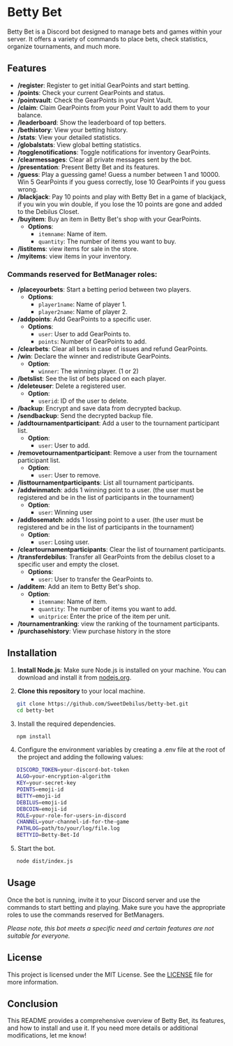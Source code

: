 # Betty Bet

Betty Bet is a Discord bot designed to manage bets and games within your server. It offers a variety of commands to place bets, check statistics, organize tournaments, and much more.

## Features

- **/register**: Register to get initial GearPoints and start betting.
- **/points**: Check your current GearPoints and status.
- **/pointvault**: Check the GearPoints in your Point Vault.
- **/claim**: Claim GearPoints from your Point Vault to add them to your balance.
- **/leaderboard**: Show the leaderboard of top betters.
- **/bethistory**: View your betting history.
- **/stats**: View your detailed statistics.
- **/globalstats**: View global betting statistics.
- **/togglenotifications**: Toggle notifications for inventory GearPoints.
- **/clearmessages**: Clear all private messages sent by the bot.
- **/presentation**: Present Betty Bet and its features.
- **/guess**: Play a guessing game! Guess a number between 1 and 10000. Win 5 GearPoints if you guess correctly, lose 10 GearPoints if you guess wrong.
- **/blackjack**: Pay 10 points and play with Betty Bet in a game of blackjack, if you win you win double, if you lose the 10 points are gone and added to the Debilus Closet.
- **/buyitem**: Buy an item in Betty Bet's shop with your GearPoints.
  - **Options**:
    - `itemname`: Name of item.
    - `quantity`: The number of items you want to buy.
- **/listitems**: view items for sale in the store.
- **/myitems**: view items in your inventory.

### Commands reserved for **BetManager** roles:

- **/placeyourbets**: Start a betting period between two players.
  - **Options**:
    - `player1name`: Name of player 1.
    - `player2name`: Name of player 2.
- **/addpoints**: Add GearPoints to a specific user.
  - **Options**:
    - `user`: User to add GearPoints to.
    - `points`: Number of GearPoints to add.
- **/clearbets**: Clear all bets in case of issues and refund GearPoints.
- **/win**: Declare the winner and redistribute GearPoints.
  - **Option**:
    - `winner`: The winning player. (1 or 2)
- **/betslist**: See the list of bets placed on each player.
- **/deleteuser**: Delete a registered user.
  - **Option**:
    - `userid`: ID of the user to delete.
- **/backup**: Encrypt and save data from decrypted backup.
- **/sendbackup**: Send the decrypted backup file.
- **/addtournamentparticipant**: Add a user to the tournament participant list.
  - **Option**:
    - `user`: User to add.
- **/removetournamentparticipant**: Remove a user from the tournament participant list.
  - **Option**:
    - `user`: User to remove.
- **/listtournamentparticipants**: List all tournament participants.
- **/addwinmatch**: adds 1 winning point to a user. (the user must be registered and be in the list of participants in the tournament)
  - **Option**:
    - `user`: Winning user
- **/addlosematch**: adds 1 lossing point to a user. (the user must be registered and be in the list of participants in the tournament)
  - **Option**:
    - `user`: Losing user.
- **/cleartournamentparticipants**: Clear the list of tournament participants.
- **/transferdebilus**: Transfer all GearPoints from the debilus closet to a specific user and empty the closet.
  - **Options**:
    - `user`: User to transfer the GearPoints to.
- **/additem**: Add an item to Betty Bet's shop.
  - **Option**:
    - `itemname`: Name of item.
    - `quantity`: The number of items you want to add.
    - `unitprice`: Enter the price of the item per unit.
- **/tournamentranking**: view the ranking of the tournament participants.
- **/purchasehistory**: View purchase history in the store
      
## Installation

1. **Install Node.js**:
   Make sure Node.js is installed on your machine. You can download and install it from [nodejs.org](https://nodejs.org/).

2. **Clone this repository** to your local machine.
```sh
   git clone https://github.com/SweetDebilus/betty-bet.git
   cd betty-bet
```
3. Install the required dependencies.
```sh
   npm install
```
4. Configure the environment variables by creating a .env file at the root of the project and adding the following values:
```sh
   DISCORD_TOKEN=your-discord-bot-token
   ALGO=your-encryption-algorithm
   KEY=your-secret-key
   POINTS=emoji-id
   BETTY=emoji-id
   DEBILUS=emoji-id
   DEBCOIN=emoji-id
   ROLE=your-role-for-users-in-discord
   CHANNEL=your-channel-id-for-the-game
   PATHLOG=path/to/your/log/file.log
   BETTYID=Betty-Bet-Id
```
5. Start the bot.
```sh
   node dist/index.js
```

## Usage

Once the bot is running, invite it to your Discord server and use the commands to start betting and playing. Make sure you have the appropriate roles to use the commands reserved for BetManagers.

*Please note, this bot meets a specific need and certain features are not suitable for everyone.*

## License

This project is licensed under the MIT License. See the [LICENSE](LICENSE) file for more information.

## Conclusion

This README provides a comprehensive overview of Betty Bet, its features, and how to install and use it. If you need more details or additional modifications, let me know!
